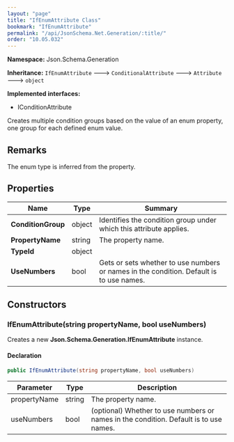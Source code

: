 ```yaml
---
layout: "page"
title: "IfEnumAttribute Class"
bookmark: "IfEnumAttribute"
permalink: "/api/JsonSchema.Net.Generation/:title/"
order: "10.05.032"
---
```

**Namespace:** Json.Schema.Generation

**Inheritance:**
`IfEnumAttribute`
 🡒 
`ConditionalAttribute`
 🡒 
`Attribute`
 🡒 
`object`

**Implemented interfaces:**

- IConditionAttribute

Creates multiple condition groups based on the value of an enum property, one group for each defined enum value.

## Remarks

The enum type is inferred from the property.

## Properties

| Name | Type | Summary |
|---|---|---|
| **ConditionGroup** | object | Identifies the condition group under which this attribute applies. |
| **PropertyName** | string | The property name. |
| **TypeId** | object |  |
| **UseNumbers** | bool | Gets or sets whether to use numbers or names in the condition.  Default is to use names. |

## Constructors

### IfEnumAttribute(string propertyName, bool useNumbers)

Creates a new **Json.Schema.Generation.IfEnumAttribute** instance.

#### Declaration

```c#
public IfEnumAttribute(string propertyName, bool useNumbers)
```

| Parameter | Type | Description |
|---|---|---|
| propertyName | string | The property name. |
| useNumbers | bool | (optional) Whether to use numbers or names in the condition.  Default is to use names. |


